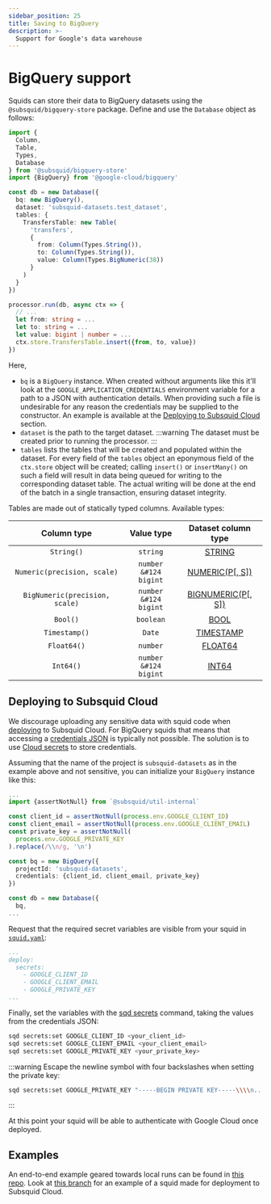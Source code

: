 ```yaml
---
sidebar_position: 25
title: Saving to BigQuery
description: >-
  Support for Google's data warehouse
---
```


# BigQuery support

Squids can store their data to BigQuery datasets using the `@subsquid/bigquery-store` package. Define and use the `Database` object as follows:

```ts title="src/main.ts"
import {
  Column,
  Table,
  Types,
  Database
} from '@subsquid/bigquery-store'
import {BigQuery} from '@google-cloud/bigquery'

const db = new Database({
  bq: new BigQuery(),
  dataset: 'subsquid-datasets.test_dataset',
  tables: {
    TransfersTable: new Table(
      'transfers',
      {
        from: Column(Types.String()),
        to: Column(Types.String()),
        value: Column(Types.BigNumeric(38))
      }
    )
  }
})

processor.run(db, async ctx => {
  // ...
  let from: string = ...
  let to: string = ...
  let value: bigint | number = ...
  ctx.store.TransfersTable.insert({from, to, value})
})
```
Here,
 * `bq` is a `BigQuery` instance. When created without arguments like this it'll look at the `GOOGLE_APPLICATION_CREDENTIALS` environment variable for a path to a JSON with authentication details. When providing such a file is undesirable for any reason the credentials may be supplied to the constructor. An example is available at the [Deploying to Subsquid Cloud](#deploying-to-subsquid-cloud) section.
 * `dataset` is the path to the target dataset.
:::warning
The dataset must be created prior to running the processor.
:::
 * `tables` lists the tables that will be created and populated within the dataset. For every field of the `tables` object an eponymous field of the `ctx.store` object will be created; calling `insert()` or `insertMany()` on such a field will result in data being queued for writing to the corresponding dataset table. The actual writing will be done at the end of the batch in a single transaction, ensuring dataset integrity.

Tables are made out of statically typed columns. Available types:

| Column type                    | Value type                       | Dataset column type                                                                                      |
|:------------------------------:|:--------------------------------:|:--------------------------------------------------------------------------------------------------------:|
| `String()`                     | `string`                         | [STRING](https://cloud.google.com/bigquery/docs/reference/standard-sql/data-types#string_type)           |
| `Numeric(precision, scale)`    | <code>number &#124 bigint</code> | [NUMERIC(P[, S])](https://cloud.google.com/bigquery/docs/reference/standard-sql/data-types#parameterized_decimal_type)    |
| `BigNumeric(precision, scale)` | <code>number &#124 bigint</code> | [BIGNUMERIC(P[, S])](https://cloud.google.com/bigquery/docs/reference/standard-sql/data-types#parameterized_decimal_type) |
| `Bool()`                       | `boolean`                        | [BOOL](https://cloud.google.com/bigquery/docs/reference/standard-sql/data-types#boolean_type)            |
| `Timestamp()`                  | `Date`                           | [TIMESTAMP](https://cloud.google.com/bigquery/docs/reference/standard-sql/data-types#timestamp_type)     |
| `Float64()`                    | `number`                         | [FLOAT64](https://cloud.google.com/bigquery/docs/reference/standard-sql/data-types#floating_point_types) |
| `Int64()`                      | <code>number &#124 bigint</code> | [INT64](https://cloud.google.com/bigquery/docs/reference/standard-sql/data-types#integer_types)          |

## Deploying to Subsquid Cloud

We discourage uploading any sensitive data with squid code when [deploying](/cloud) to Subsquid Cloud. For BigQuery squids that means that accessing a [credentials JSON](https://cloud.google.com/docs/authentication/application-default-credentials#GAC) is typically not possible. The solution is to use [Cloud secrets](/cloud/resources/env-variables/#secrets) to store credentials.

Assuming that the name of the project is `subsquid-datasets` as in the example above and not sensitive, you can initialize your `BigQuery` instance like this:
```ts title="src/main.ts"
...
import {assertNotNull} from `@subsquid/util-internal`

const client_id = assertNotNull(process.env.GOOGLE_CLIENT_ID)
const client_email = assertNotNull(process.env.GOOGLE_CLIENT_EMAIL)
const private_key = assertNotNull(
  process.env.GOOGLE_PRIVATE_KEY
).replace(/\\n/g, '\n')

const bq = new BigQuery({
  projectId: 'subsquid-datasets',
  credentials: {client_id, client_email, private_key}
})

const db = new Database({
  bq,
...
```
Request that the required secret variables are visible from your squid in [`squid.yaml`](/cloud/reference/manifest):
```yaml title="squid.yaml"
...
deploy:
  secrets:
    - GOOGLE_CLIENT_ID
    - GOOGLE_CLIENT_EMAIL
    - GOOGLE_PRIVATE_KEY
...
```
Finally, set the variables with the [sqd secrets](/squid-cli/secrets) command, taking the values from the credentials JSON:
```bash
sqd secrets:set GOOGLE_CLIENT_ID <your_client_id>
sqd secrets:set GOOGLE_CLIENT_EMAIL <your_client_email>
sqd secrets:set GOOGLE_PRIVATE_KEY <your_private_key>
```
:::warning
Escape the newline symbol with four backslashes when setting the private key:
```bash
sqd secrets:set GOOGLE_PRIVATE_KEY "-----BEGIN PRIVATE KEY-----\\\\n...
```
:::


At this point your squid will be able to authenticate with Google Cloud once deployed.

## Examples

An end-to-end example geared towards local runs can be found in [this repo](https://github.com/subsquid-labs/squid-bigquery-example). Look at [this branch](https://github.com/subsquid-labs/squid-bigquery-example/tree/cloud-secrets) for an example of a squid made for deployment to Subsquid Cloud.

